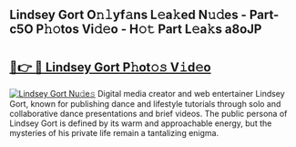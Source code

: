 ## Lindsey Gort O𝚗𝚕yf𝚊ns L𝚎a𝚔ed N𝚞𝚍es - Part-c5O P𝚑𝚘tos Vi𝚍𝚎o - H𝚘𝚝 Part L𝚎a𝚔s a8oJP

# <h2><a href="http://kfeizo.oniu.top/?m=Lindsey+Gort">🔗👉 🔴 Lindsey Gort P𝚑ot𝚘𝚜 V𝚒d𝚎o</a></h2>

[![Lindsey Gort Nu𝚍e𝚜](https://i.imgur.com/0qMVB7G.gif)](http://kfeizo.oniu.top/?m=Lindsey+Gort)
Digital media creator and web entertainer Lindsey Gort, known for publishing dance and lifestyle tutorials through solo and collaborative dance presentations and brief videos. The public persona of Lindsey Gort is defined by its warm and approachable energy, but the mysteries of his private life remain a tantalizing enigma.  

